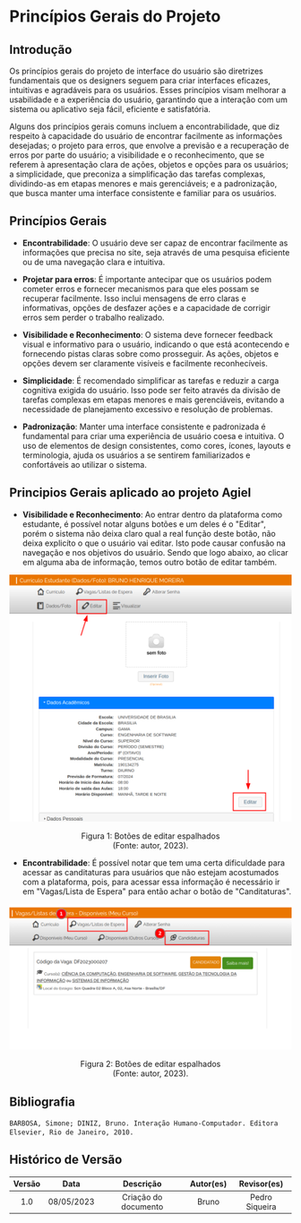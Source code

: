 # Princípios Gerais do Projeto

## Introdução

Os princípios gerais do projeto de interface do usuário são diretrizes fundamentais que os designers seguem para criar interfaces eficazes, intuitivas e agradáveis para os usuários. Esses princípios visam melhorar a usabilidade e a experiência do usuário, garantindo que a interação com um sistema ou aplicativo seja fácil, eficiente e satisfatória.

Alguns dos princípios gerais comuns incluem a encontrabilidade, que diz respeito à capacidade do usuário de encontrar facilmente as informações desejadas; o projeto para erros, que envolve a previsão e a recuperação de erros por parte do usuário; a visibilidade e o reconhecimento, que se referem à apresentação clara de ações, objetos e opções para os usuários; a simplicidade, que preconiza a simplificação das tarefas complexas, dividindo-as em etapas menores e mais gerenciáveis; e a padronização, que busca manter uma interface consistente e familiar para os usuários.

## Princípios Gerais

- **Encontrabilidade**: O usuário deve ser capaz de encontrar facilmente as informações que precisa no site, seja através de uma pesquisa eficiente ou de uma navegação clara e intuitiva.

- **Projetar para erros**: É importante antecipar que os usuários podem cometer erros e fornecer mecanismos para que eles possam se recuperar facilmente. Isso inclui mensagens de erro claras e informativas, opções de desfazer ações e a capacidade de corrigir erros sem perder o trabalho realizado.

- **Visibilidade e Reconhecimento**: O sistema deve fornecer feedback visual e informativo para o usuário, indicando o que está acontecendo e fornecendo pistas claras sobre como prosseguir. As ações, objetos e opções devem ser claramente visíveis e facilmente reconhecíveis.

- **Simplicidade**: É recomendado simplificar as tarefas e reduzir a carga cognitiva exigida do usuário. Isso pode ser feito através da divisão de tarefas complexas em etapas menores e mais gerenciáveis, evitando a necessidade de planejamento excessivo e resolução de problemas.

- **Padronização**: Manter uma interface consistente e padronizada é fundamental para criar uma experiência de usuário coesa e intuitiva. O uso de elementos de design consistentes, como cores, ícones, layouts e terminologia, ajuda os usuários a se sentirem familiarizados e confortáveis ao utilizar o sistema.

## Principios Gerais aplicado ao projeto Agiel

-  **Visibilidade e Reconhecimento**: Ao entrar dentro da plataforma como estudante, é possível notar alguns botões e um deles é o "Editar", porém o sistema não deixa claro qual a real função deste botão, não deixa explicíto o que o usuário vai editar. Isto pode causar confusão na navegação e nos objetivos do usuário. Sendo que logo abaixo, ao clicar em alguma aba de informação, temos outro botão de editar também.

![Botões de editar espalhados](../assets/botao-editar.png)

<div style="text-align: center">
<p> Figura 1:  Botões de editar espalhados<br/> (Fonte: autor, 2023).</p>
</div>


- **Encontrabilidade**: É possível notar que tem uma certa dificuldade para acessar as canditaturas para usuários que não estejam acostumados com a plataforma, pois, para acessar essa informação é necessário ir em "Vagas/Lista de Espera" para então achar o botão de "Canditaturas".

![Botão de candidatura escondido](../assets/botao-candidatar.png)

<div style="text-align: center">
<p> Figura 2:  Botões de editar espalhados<br/> (Fonte: autor, 2023).</p>
</div>

## Bibliografia
```
BARBOSA, Simone; DINIZ, Bruno. Interação Humano-Computador. Editora Elsevier, Rio de Janeiro, 2010.
```
## Histórico de Versão

| Versão |    Data    |      Descrição       | Autor(es) |  Revisor(es)   |
|:------:|:----------:|:--------------------:|:---------:|:--------------:|
|  1.0   | 08/05/2023 | Criação do documento |   Bruno   | Pedro Siqueira |